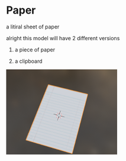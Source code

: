 # Paper
a litiral sheet of paper

alright this model will have 2 different versions

1. a piece of paper

2. a clipboard

 <html>
<img
  src="Screenshot 2022-10-12 192316.png"
  alt="paper"
  title="paper"
  style="display: inline-block; margin: 0 auto; max-width: 300px">
</html>
